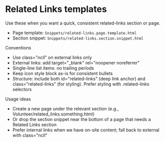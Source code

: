# Related Links templates

Use these when you want a quick, consistent related-links section or page.

- Page template: `Snippets/related-links.page.template.html`
- Section snippet: `Snippets/related-links.section.snippet.html`

Conventions

- Use class="ncll" on external links only
- External links: add target="_blank" rel="noopener noreferrer"
- Single-line list items: no trailing periods
- Keep icon style block as-is for consistent bullets
- Structure: include both id="related-links" (deep link anchor) and class="related-links" (for styling). Prefer styling with .related-links selectors

Usage ideas

- Create a new page under the relevant section (e.g., Volunteer/related_links.something.html)
- Or drop the section snippet near the bottom of a page that needs a Related Links section
- Prefer internal links when we have on-site content; fall back to external with class="ncll"
